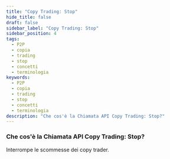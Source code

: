 ```yaml
---
title: "Copy Trading: Stop"
hide_title: false
draft: false
sidebar_label: "Copy Trading: Stop"
sidebar_position: 4
tags:
  - P2P
  - copia
  - trading
  - stop
  - concetti
  - terminologia
keywords:
  - P2P
  - copia
  - trading
  - stop
  - concetti
  - terminologia
description: "Che cos'è la Chiamata API Copy Trading: Stop?"
---
```


### Che cos'è la Chiamata API Copy Trading: Stop?

Interrompe le scommesse dei copy trader.

